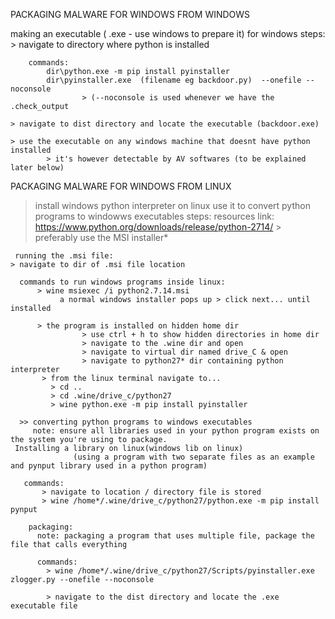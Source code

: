 PACKAGING  MALWARE FOR WINDOWS FROM WINDOWS

making an executable ( .exe - use windows to prepare it) for windows
steps:
	> navigate to directory  where python is installed
	
		commands:
			dir\python.exe -m pip install pyinstaller
			dir\pyinstaller.exe  (filename eg backdoor.py)  --onefile --noconsole
			        > (--noconsole is used whenever we have the .check_output
			
	> navigate to dist directory and locate the executable (backdoor.exe)
	
	> use the executable on any windows machine that doesnt have python installed
			> it's however detectable by AV softwares (to be explained later below) 	
			
			
PACKAGING  MALWARE FOR WINDOWS FROM LINUX

> install windows python interpreter on linux
> use it to convert python programs to windowws executables
steps:
    resources link: https://www.python.org/downloads/release/python-2714/
                    > preferably use the MSI installer*
                    
     running the .msi file:               
    > navigate to dir of .msi file location
    
      commands to run windows programs inside linux:
          > wine msiexec /i python2.7.14.msi              
               a normal windows installer pops up > click next... until installed
               
          > the program is installed on hidden home dir 
                    > use ctrl + h to show hidden directories in home dir
                    > navigate to the .wine dir and open
                    > navigate to virtual dir named drive_C & open
                    > navigate to python27* dir containing python interpreter
           > from the linux terminal navigate to...
             > cd ..
             > cd .wine/drive_c/python27     
             > wine python.exe -m pip install pyinstaller
              
      >> converting python programs to windows executables 
         note: ensure all libraries used in your python program exists on the system you're using to package.
	 Installing a library on linux(windows lib on linux)
                  (using a program with two separate files as an example and pynput library used in a python program)
       
       commands:
           > navigate to location / directory file is stored
           > wine /home*/.wine/drive_c/python27/python.exe -m pip install  pynput
           
        packaging:
          note: packaging a program that uses multiple file, package the file that calls everything
            
          commands:
            > wine /home*/.wine/drive_c/python27/Scripts/pyinstaller.exe zlogger.py --onefile --noconsole  
            
            > navigate to the dist directory and locate the .exe executable file
                      
                    
    



		
